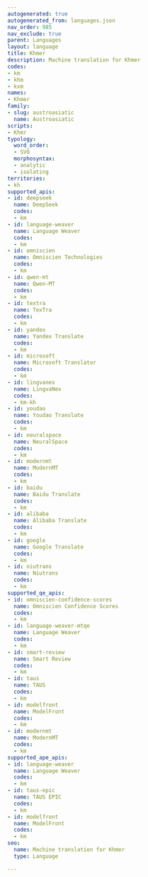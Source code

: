 ```yaml
---
autogenerated: true
autogenerated_from: languages.json
nav_order: 985
nav_exclude: true
parent: Languages
layout: language
title: Khmer
description: Machine translation for Khmer
codes:
- km
- khm
- kxm
names:
- Khmer
family:
- slug: austroasiatic
  name: Austroasiatic
scripts:
- Khmr
typology:
  word_order:
  - SVO
  morphosyntax:
  - analytic
  - isolating
territories:
- kh
supported_apis:
- id: deepseek
  name: DeepSeek
  codes:
  - km
- id: language-weaver
  name: Language Weaver
  codes:
  - km
- id: omniscien
  name: Omniscien Technologies
  codes:
  - km
- id: qwen-mt
  name: Qwen-MT
  codes:
  - km
- id: textra
  name: TexTra
  codes:
  - km
- id: yandex
  name: Yandex Translate
  codes:
  - km
- id: microsoft
  name: Microsoft Translator
  codes:
  - km
- id: lingvanex
  name: LingvaNex
  codes:
  - km-kh
- id: youdao
  name: Youdao Translate
  codes:
  - km
- id: neuralspace
  name: NeuralSpace
  codes:
  - km
- id: modernmt
  name: ModernMT
  codes:
  - km
- id: baidu
  name: Baidu Translate
  codes:
  - km
- id: alibaba
  name: Alibaba Translate
  codes:
  - km
- id: google
  name: Google Translate
  codes:
  - km
- id: niutrans
  name: Niutrans
  codes:
  - km
supported_qe_apis:
- id: omniscien-confidence-scores
  name: Omniscien Confidence Scores
  codes:
  - km
- id: language-weaver-mtqe
  name: Language Weaver
  codes:
  - km
- id: smart-review
  name: Smart Review
  codes:
  - km
- id: taus
  name: TAUS
  codes:
  - km
- id: modelfront
  name: ModelFront
  codes:
  - km
- id: modernmt
  name: ModernMT
  codes:
  - km
supported_ape_apis:
- id: language-weaver
  name: Language Weaver
  codes:
  - km
- id: taus-epic
  name: TAUS EPIC
  codes:
  - km
- id: modelfront
  name: ModelFront
  codes:
  - km
seo:
  name: Machine translation for Khmer
  type: Language

---
```


